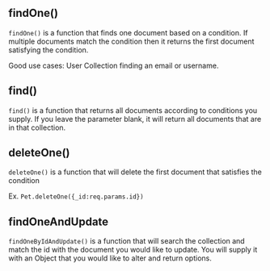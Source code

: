 ## findOne()
`findOne()` is a function that finds one document based on a condition. If multiple documents match the condition then it returns the first document satisfying the  condition.

Good use cases: User Collection finding an email or username.

## find()
`find()` is a function that returns all documents according to conditions you supply.
If you leave the parameter blank, it will return all documents that are in that collection.

## deleteOne()
`deleteOne()` is a function that will delete the first document that satisfies the condition

Ex. `Pet.deleteOne({_id:req.params.id})`

## findOneAndUpdate

`findOneByIdAndUpdate()` is a function that will search the collection and match the id with the document you would like to update. You will supply it with an Object that you would like to alter and return options.